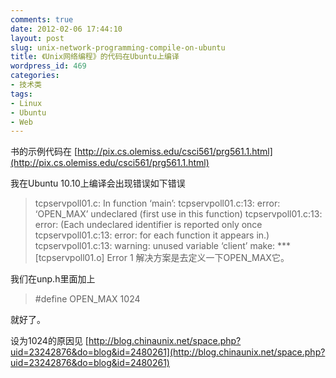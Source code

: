 ```yaml
---
comments: true
date: 2012-02-06 17:44:10
layout: post
slug: unix-network-programming-compile-on-ubuntu
title: 《Unix网络编程》的代码在Ubuntu上编译
wordpress_id: 469
categories:
- 技术类
tags:
- Linux
- Ubuntu
- Web
---
```


书的示例代码在 [http://pix.cs.olemiss.edu/csci561/prg561.1.html](http://pix.cs.olemiss.edu/csci561/prg561.1.html)

我在Ubuntu 10.10上编译会出现错误如下错误


> tcpservpoll01.c: In function ‘main’:
tcpservpoll01.c:13: error: ‘OPEN_MAX’ undeclared (first use in this function)
tcpservpoll01.c:13: error: (Each undeclared identifier is reported only once
tcpservpoll01.c:13: error: for each function it appears in.)
tcpservpoll01.c:13: warning: unused variable ‘client’
make: *** [tcpservpoll01.o] Error 1
解决方案是去定义一下OPEN_MAX它。


我们在unp.h里面加上


> #define OPEN_MAX 1024


就好了。

设为1024的原因见 [http://blog.chinaunix.net/space.php?uid=23242876&do=blog&id=2480261](http://blog.chinaunix.net/space.php?uid=23242876&do=blog&id=2480261)
